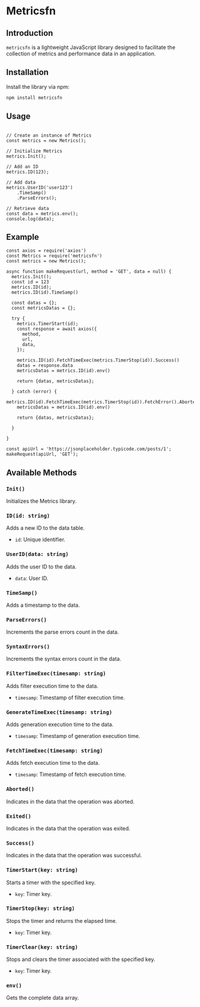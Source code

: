 # Metricsfn

## Introduction

`metricsfn` is a lightweight JavaScript library designed to facilitate the collection of metrics and performance data in an application.

## Installation

Install the library via npm:

```bash
npm install metricsfn
```



## Usage
```JS const Metrics = require('metrics-library');

// Create an instance of Metrics
const metrics = new Metrics();

// Initialize Metrics
metrics.Init();

// Add an ID
metrics.ID(123);

// Add data
metrics.UserID('user123')
    .TimeSamp()
    .ParseErrors();

// Retrieve data
const data = metrics.env();
console.log(data);
```
## Example 
```JS
const axios = require('axios')
const Metrics = require('metricsfn')
const metrics = new Metrics();

async function makeRequest(url, method = 'GET', data = null) {
  metrics.Init();
  const id = 123
  metrics.ID(id);
  metrics.ID(id).TimeSamp()

  const datas = {};
  const metricsDatas = {};

  try {
    metrics.TimerStart(id);
    const response = await axios({
      method,
      url,
      data,
    });

    metrics.ID(id).FetchTimeExec(metrics.TimerStop(id)).Success()
    datas = response.data
    metricsDatas = metrics.ID(id).env()

    return {datas, metricsDatas};

  } catch (error) {
    metrics.ID(id).FetchTimeExec(metrics.TimerStop(id)).FetchError().Aborted()
    metricsDatas = metrics.ID(id).env()

    return {datas, metricsDatas};

  }

}

const apiUrl = 'https://jsonplaceholder.typicode.com/posts/1';
makeRequest(apiUrl, 'GET');
```

## Available Methods

### `Init()`

Initializes the Metrics library.

### `ID(id: string)`

Adds a new ID to the data table.

- `id`: Unique identifier.

### `UserID(data: string)`

Adds the user ID to the data.

- `data`: User ID.

### `TimeSamp()`

Adds a timestamp to the data.

### `ParseErrors()`

Increments the parse errors count in the data.

### `SyntaxErrors()`

Increments the syntax errors count in the data.

### `FilterTimeExec(timesamp: string)`

Adds filter execution time to the data.

- `timesamp`: Timestamp of filter execution time.

### `GenerateTimeExec(timesamp: string)`

Adds generation execution time to the data.

- `timesamp`: Timestamp of generation execution time.

### `FetchTimeExec(timesamp: string)`

Adds fetch execution time to the data.

- `timesamp`: Timestamp of fetch execution time.

### `Aborted()`

Indicates in the data that the operation was aborted.

### `Exited()`

Indicates in the data that the operation was exited.

### `Success()`

Indicates in the data that the operation was successful.

### `TimerStart(key: string)`

Starts a timer with the specified key.

- `key`: Timer key.

### `TimerStop(key: string)`

Stops the timer and returns the elapsed time.

- `key`: Timer key.

### `TimerClear(key: string)`

Stops and clears the timer associated with the specified key.

- `key`: Timer key.

### `env()`

Gets the complete data array.
